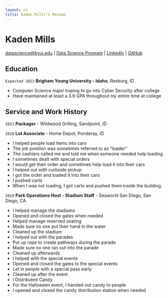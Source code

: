 ```yaml
---
layout: cv
title: Kaden Mills's Resume
---
```

# Kaden Mills 


<div id="webaddress">
<a href="datascience@byui.edu">datascience@byui.edu</a>
| <a href="https://byuidatascience.github.io/development.html">Data Science Program</a>
| <a href="https://www.linkedin.com/groups/13537407/">LinkedIn</a>
| <a href="https://github.com/byuids-resumes">GitHub</a>
</div>

<!-- https://www.monique.tech/the-art-of-markdown -->

## Education

`Expected 2023`
__Brigham Young University - Idaho__, Rexburg, ID

- Computer Science major hoping to go into Cyber Security after college
- Have maintained at least a 3.9 GPA throughout my entire time at college



## Service and Work History

`2021`
__Packager__ - Wildwood Grilling, Sandpoint, ID

`2020`
__Lot Associate__ - Home Depot, Ponderay, ID
 - I helped people load items into cars
 - The job position was sometimes referred to as “loader”
 - The cashiers called me and told me when someone needed help loading
 - I sometimes dealt with special orders
 - I would get their order and sometimes help load it into their cars
 - I helped out with curbside pickup
 - I got the order and loaded it into their cars
 - I pushed carts
 - When I was not loading, I got carts and  pushed them inside the building.

`2019`
__Park Operations Host - Stadium Staff__ - Seaworld San Diego, San Diego, CA
 - I helped manage the stadiums
 - Opened and closed the gates when needed
 - Helped manage reserved seating
 - Made sure no one put their hand in the water
 - Cleaned up the stadium
 - I helped out with the parades
 - Put up rope to create pathways during the parade
 - Made sure no one ran out into the parade
 - Cleaned up afterwards
 - I helped with the special events
 - Opened and closed the gates to the special events
 - Let in people with a special pass early
 - Cleaned up after the event
 - I Distributed Candy
 - For the Halloween event, I handed out candy to people
 - I opened and closed the candy distribution station when needed


<!-- ### Footer

Last updated: March 2022 -->


